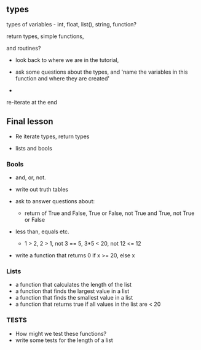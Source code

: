 ## types

types of variables - int, float, list(), string, function?

return types, simple functions,

and routines?


* look back to where we are in the tutorial,
* ask some questions about the types, and 'name the variables in this function and where they are created'

*


re-iterate at the end


## Final lesson
* Re iterate types, return types

* lists and bools

### Bools
* and, or, not.
* write out truth tables
* ask to answer questions about:
    * return of True and False, True or False, not True and True, not True or False
* less than, equals etc.
    * 1 > 2, 2 > 1, not 3 == 5, 3*5 < 20, not 12 <= 12

* write a function that returns 0 if x >= 20, else x


### Lists
* a function that calculates the length of the list
* a function that finds the largest value in a list
* a function that finds the smallest value in a list
* a function that returns true if all values in the list are < 20

### TESTS
* How might we test these functions?
* write some tests for the length of a list
